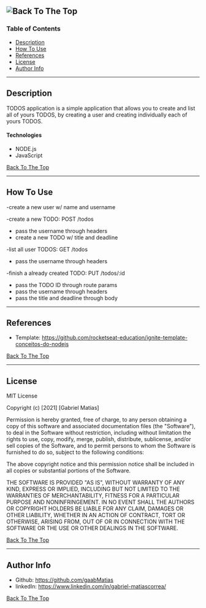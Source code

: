 
![Back To The Top](#TODOS_APP)
---

### Table of Contents

- [Description](#description)
- [How To Use](#how-to-use)
- [References](#references)
- [License](#license)
- [Author Info](#author-info)

---

## Description

TODOS application is a simple application that allows you to create and list all of yours TODOS,
by creating a user and creating individually each of yours TODOS. 

#### Technologies

- NODE.js
- JavaScript

[Back To The Top](#TODOS_APP)

---

## How To Use
-create a new user w/ name and username

-create a new TODO: POST /todos 
  - pass the username through headers
  - create a new TODO w/ title and deadline

-list all user TODOS: GET /todos
  - pass the username through headers

-finish a already created TODO: PUT /todos/:id
  - pass the TODO ID through route params 
  - pass the username through headers
  - pass the title and deadline through body



---

## References

- Template: https://github.com/rocketseat-education/ignite-template-conceitos-do-nodejs

[Back To The Top](#TODOS_APP)

---

## License

MIT License

Copyright (c) [2021] [Gabriel Matias]

Permission is hereby granted, free of charge, to any person obtaining a copy
of this software and associated documentation files (the "Software"), to deal
in the Software without restriction, including without limitation the rights
to use, copy, modify, merge, publish, distribute, sublicense, and/or sell
copies of the Software, and to permit persons to whom the Software is
furnished to do so, subject to the following conditions:

The above copyright notice and this permission notice shall be included in all
copies or substantial portions of the Software.

THE SOFTWARE IS PROVIDED "AS IS", WITHOUT WARRANTY OF ANY KIND, EXPRESS OR
IMPLIED, INCLUDING BUT NOT LIMITED TO THE WARRANTIES OF MERCHANTABILITY,
FITNESS FOR A PARTICULAR PURPOSE AND NONINFRINGEMENT. IN NO EVENT SHALL THE
AUTHORS OR COPYRIGHT HOLDERS BE LIABLE FOR ANY CLAIM, DAMAGES OR OTHER
LIABILITY, WHETHER IN AN ACTION OF CONTRACT, TORT OR OTHERWISE, ARISING FROM,
OUT OF OR IN CONNECTION WITH THE SOFTWARE OR THE USE OR OTHER DEALINGS IN THE
SOFTWARE.

[Back To The Top](#TODOS_APP)

---

## Author Info

- Github: https://github.com/gaabMatias
- linkedIn: https://www.linkedin.com/in/gabriel-matiascorrea/

[Back To The Top](#TODOS_APP)
